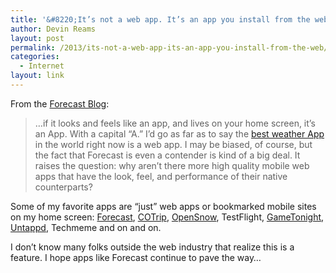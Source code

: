 ```yaml
---
title: '&#8220;It’s not a web app. It’s an app you install from the web.&#8221;'
author: Devin Reams
layout: post
permalink: /2013/its-not-a-web-app-its-an-app-you-install-from-the-web/
categories:
  - Internet
layout: link
---
```

From the [Forecast Blog][1]:

> &#8230;if it looks and feels like an app, and lives on your home screen, it’s an App. With a capital “A.” I’d go as far as to say the [best weather App][2] in the world right now is a web app. I may be biased, of course, but the fact that Forecast is even a contender is kind of a big deal. It raises the question: why aren’t there more high quality mobile web apps that have the look, feel, and performance of their native counterparts?

Some of my favorite apps are &#8220;just&#8221; web apps or bookmarked mobile sites on my home screen: [Forecast][2], [COTrip][3], [OpenSnow][4], TestFlight, [GameTonight][5], [Untappd][6], Techmeme and on and on.

I don&#8217;t know many folks outside the web industry that realize this is a feature. I hope apps like Forecast continue to pave the way&#8230;

 [1]: http://blog.forecast.io/its-not-a-web-app-its-an-app-you-install-from-the-web/
 [2]: http://forecast.io/
 [3]: http://m.cotrip.org/
 [4]: http://opensnow.com/
 [5]: http://GameTonight.in
 [6]: http://untappd.com